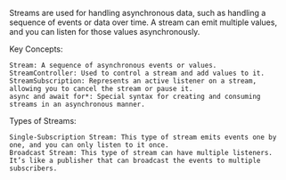 Streams are used for handling asynchronous data, such as handling a sequence of events or data over time. A stream can emit multiple values, and you can listen for those values asynchronously.

Key Concepts:

    Stream: A sequence of asynchronous events or values.
    StreamController: Used to control a stream and add values to it.
    StreamSubscription: Represents an active listener on a stream, allowing you to cancel the stream or pause it.
    async and await for*: Special syntax for creating and consuming streams in an asynchronous manner.

Types of Streams:

    Single-Subscription Stream: This type of stream emits events one by one, and you can only listen to it once.
    Broadcast Stream: This type of stream can have multiple listeners. It’s like a publisher that can broadcast the events to multiple subscribers.
